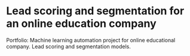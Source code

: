 # Lead scoring and segmentation for an online education company
Portfolio: Machine learning automation project for online educational company. Lead scoring and segmentation models.
